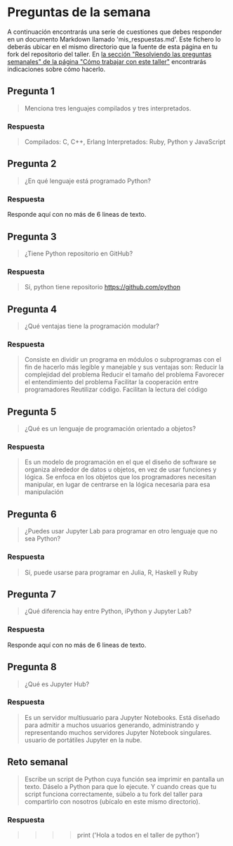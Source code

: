 
# Preguntas de la semana

A continuación encontrarás una seríe de cuestiones que debes responder en un
documento Markdown llamado 'mis_respuestas.md'. Este fichero lo deberás ubicar en el mismo directorio que la
fuente de esta página en tu fork del repositorio del taller. En [la sección "Resolviendo las
preguntas semanales" de la página "Cómo trabajar con este
taller"](../material_suplementario/como_trabajar/como_trabajar.md#resolviendo-las-preguntas-semanales) encontrarás indicaciones sobre
cómo hacerlo.

## Pregunta 1

> Menciona tres lenguajes compilados y tres interpretados.

### Respuesta

>Compilados: C, C++, Erlang
>Interpretados: Ruby, Python y JavaScript

## Pregunta 2

> ¿En qué lenguaje está programado Python?

### Respuesta

Responde aquí con no más de 6 lineas de texto.

## Pregunta 3

> ¿Tiene Python repositorio en GitHub?

### Respuesta

>Sí, python tiene repositorio https://github.com/python

## Pregunta 4

> ¿Qué ventajas tiene la programación modular?

### Respuesta

>Consiste en dividir un programa en módulos o subprogramas con el fin de hacerlo más legible y manejable y sus ventajas son:
>Reducir la complejidad del problema
>Reducir el tamaño del problema
>Favorecer el entendimiento del problema
>Facilitar la cooperación entre programadores
>Reutilizar código.
>Facilitan la lectura del código

## Pregunta 5

> ¿Qué es un lenguaje de programación orientado a objetos?

### Respuesta
>Es un modelo de programación en el que el diseño de software se organiza alrededor de datos u objetos, en vez de usar funciones y lógica. Se enfoca en los objetos que los programadores necesitan manipular, en lugar de centrarse en la lógica necesaria para esa manipulación

## Pregunta 6

> ¿Puedes usar Jupyter Lab para programar en otro lenguaje que no sea Python?

### Respuesta

>Sí, puede usarse para programar en Julia, R, Haskell y Ruby


## Pregunta 7

> ¿Qué diferencia hay entre Python, iPython y Jupyter Lab?

### Respuesta

Responde aquí con no más de 6 lineas de texto.

## Pregunta 8

> ¿Qué es Jupyter Hub?

### Respuesta

>Es un servidor multiusuario para Jupyter Notebooks. Está diseñado para admitir a muchos usuarios generando, administrando y representando muchos servidores Jupyter Notebook singulares. usuario de portátiles Jupyter en la nube.

## Reto semanal 
> Escribe un script de Python cuya función sea imprimir en pantalla un texto. Dáselo a Python para que lo ejecute. Y cuando creas que tu script funciona correctamente, súbelo a tu fork del taller para compartirlo con nosotros (ubícalo en este mismo directorio).
### Respuesta 
>    >>> print ('Hola a todos en el taller de python')


